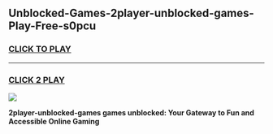 
## Unblocked-Games-2player-unblocked-games-Play-Free-s0pcu
<h3>
<a href="https://premium76.site?title=2player-unblocked-games&ref=17A">CLICK TO PLAY</a></h3>
<hr>

<h3>
<a href="https://premium76.site?title=2player-unblocked-games&ref=17A">CLICK 2 PLAY</a>
  
</h3>

<a href="https://premium76.site?title=2player-unblocked-games&ref=17A"><img src="https://clearcache.store/games.png"></a>


**2player-unblocked-games games unblocked: Your Gateway to Fun and Accessible Online Gaming**
